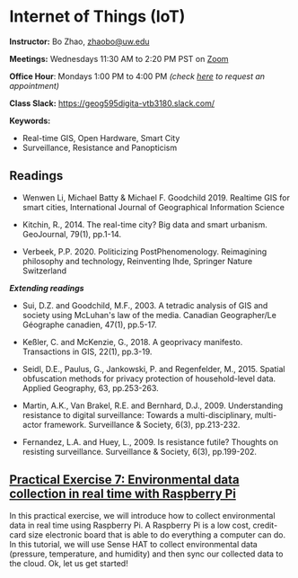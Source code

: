 # Internet of Things (IoT)

**Instructor:** Bo Zhao, zhaobo@uw.edu

**Meetings:**  Wednesdays 11:30 AM to 2:20 PM PST on [Zoom](https://washington.zoom.us/j/98010412438)

**Office Hour**: Mondays 1:00 PM to 4:00 PM *(check [here](https://calendar.google.com/calendar/u/0/selfsched?sstoken=UUZvU2gxXzVlZnZpfGRlZmF1bHR8NzM4ODA5MzUyNjAxZDU2Y2ViNTZiMzk2ZmM0N2VmNzI) to request an appointment)*

**Class Slack:** https://geog595digita-vtb3180.slack.com/

**Keywords:**
  - Real-time GIS, Open Hardware, Smart City
  - Surveillance, Resistance and Panopticism

## Readings

* Wenwen Li, Michael Batty & Michael F. Goodchild 2019. Realtime GIS for smart cities, International Journal of Geographical Information Science

* Kitchin, R., 2014. The real-time city? Big data and smart urbanism. GeoJournal, 79(1), pp.1-14.

* Verbeek, P.P. 2020. Politicizing PostPhenomenology. Reimagining philosophy and technology, Reinventing Ihde, Springer Nature Switzerland

***Extending readings***

* Sui, D.Z. and Goodchild, M.F., 2003. A tetradic analysis of GIS and society using McLuhan's law of the media. Canadian Geographer/Le Géographe canadien, 47(1), pp.5-17.

* Keßler, C. and McKenzie, G., 2018. A geoprivacy manifesto. Transactions in GIS, 22(1), pp.3-19.

* Seidl, D.E., Paulus, G., Jankowski, P. and Regenfelder, M., 2015. Spatial obfuscation methods for privacy protection of household-level data. Applied Geography, 63, pp.253-263.

* Martin, A.K., Van Brakel, R.E. and Bernhard, D.J., 2009. Understanding resistance to digital surveillance: Towards a multi-disciplinary, multi-actor framework. Surveillance & Society, 6(3), pp.213-232.

* Fernandez, L.A. and Huey, L., 2009. Is resistance futile? Thoughts on resisting surveillance. Surveillance & Society, 6(3), pp.199-202.

## [Practical Exercise 7: Environmental data collection in real time with Raspberry Pi](pe.md)

In this practical exercise, we will introduce how to collect environmental data in real time using Raspberry Pi. A Raspberry Pi is a low cost, credit-card size electronic board that is able to do everything a computer can do. In this tutorial, we will use Sense HAT to collect environmental data (pressure, temperature, and humidity) and then sync our collected data to the cloud. Ok, let us get started!
